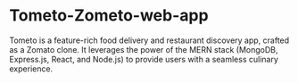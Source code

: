 # Tometo-Zometo-web-app
 Tometo is a feature-rich food delivery and restaurant discovery app, crafted as a Zomato clone. It leverages the power of the MERN stack (MongoDB, Express.js, React, and Node.js) to provide users with a seamless culinary experience.
